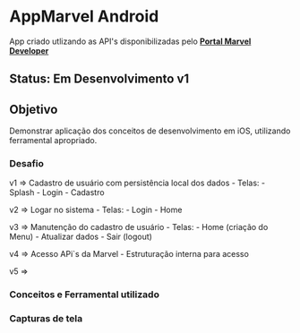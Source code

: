 # AppMarvel Android
App criado utlizando as API's disponibilizadas pelo <b><a href="https://developer.marvel.com/docs#!/public/getCreatorCollection_get_0">Portal Marvel Developer</a></b>

## Status: <b> Em Desenvolvimento v1 </b>

## Objetivo

Demonstrar aplicação dos conceitos de desenvolvimento em iOS, utilizando ferramental apropriado.

### Desafio
v1 => Cadastro de usuário com persistência local dos dados
        - Telas:
          - Splash
          - Login
          - Cadastro

v2 => Logar no sistema
        - Telas:
          - Login
          - Home

v3 => Manutenção do cadastro de usuário
        - Telas:
          - Home (criação do Menu)
          - Atualizar dados
          - Sair (logout)

v4 => Acesso APi`s da Marvel
        - Estruturação interna para acesso
        
v5 => 

### Conceitos e Ferramental utilizado




### Capturas de tela
